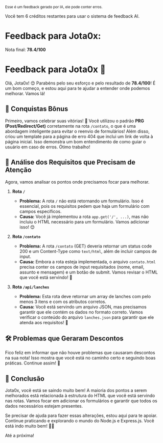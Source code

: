 <sup>Esse é um feedback gerado por IA, ele pode conter erros.</sup>

Você tem 6 créditos restantes para usar o sistema de feedback AI.

# Feedback para Jota0x:

Nota final: **78.4/100**

# Feedback para Jota0x 🚀

Olá, Jota0x! 😊 Parabéns pelo seu esforço e pelo resultado de **78.4/100**! É um bom começo, e estou aqui para te ajudar a entender onde podemos melhorar. Vamos lá!

## 🎉 Conquistas Bônus

Primeiro, vamos celebrar suas vitórias! 🎉 Você utilizou o padrão **PRG (Post/Redirect/Get)** corretamente na rota `/contato`, o que é uma abordagem inteligente para evitar o reenvio de formulários! Além disso, criou um template para a página de erro 404 que inclui um link de volta à página inicial. Isso demonstra um bom entendimento de como guiar o usuário em caso de erros. Ótimo trabalho!

## 🚀 Análise dos Requisitos que Precisam de Atenção

Agora, vamos analisar os pontos onde precisamos focar para melhorar. 

1. **Rota `/`**
   - **Problema:** A rota `/` não está retornando um formulário. Isso é essencial, pois os requisitos pedem que haja um formulário com campos específicos.
   - **Causa:** Você já implementou a rota `app.get('/', ...)`, mas não incluiu o HTML necessário para um formulário. Vamos adicionar isso! 😊

2. **Rota `/contato`**
   - **Problema:** A rota `/contato` (GET) deveria retornar um status code 200 e um Content-Type como `text/html`, além de incluir campos de input.
   - **Causa:** Embora a rota esteja implementada, o arquivo `contato.html` precisa conter os campos de input requisitados (nome, email, assunto e mensagem) e um botão de submit. Vamos revisar o HTML que você está servindo! 📝

3. **Rota `/api/lanches`**
   - **Problema:** Esta rota deve retornar um array de lanches com pelo menos 3 itens e com os atributos corretos.
   - **Causa:** Você está servindo um arquivo JSON, mas precisamos garantir que ele contém os dados no formato correto. Vamos verificar o conteúdo do arquivo `lanches.json` para garantir que ele atenda aos requisitos! 🍔

## 🛠️ Problemas que Geraram Descontos

Fico feliz em informar que não houve problemas que causaram descontos na sua nota! Isso mostra que você está no caminho certo e seguindo boas práticas. Continue assim! 🌟

## 👏 Conclusão

Jota0x, você está se saindo muito bem! A maioria dos pontos a serem melhorados está relacionada à estrutura do HTML que você está servindo nas rotas. Vamos focar em adicionar os formulários e garantir que todos os dados necessários estejam presentes. 

Se precisar de ajuda para fazer essas alterações, estou aqui para te apoiar. Continue praticando e explorando o mundo do Node.js e Express.js. Você está indo muito bem! 🚀💪

Até a próxima!